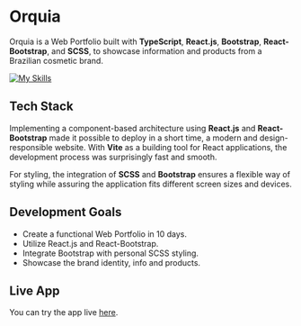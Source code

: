
# Orquia

Orquia is a Web Portfolio built with **TypeScript**, **React.js**, **Bootstrap**, **React-Bootstrap**, and **SCSS**, to showcase information and products from a Brazilian cosmetic brand.

[![My Skills](https://skillicons.dev/icons?i=ts,react,bootstrap,scss,vite&perline=3)](https://skillicons.dev)
##  Tech Stack

Implementing a component-based architecture using **React.js** and **React-Bootstrap** made it possible to deploy in a short time, a modern and design-responsible website. With **Vite** as a building tool for React applications, the development process was surprisingly fast and smooth.

For styling, the integration of **SCSS** and **Bootstrap** ensures a flexible way of styling while assuring the application fits different screen sizes and devices.
##  Development Goals

- Create a functional Web Portfolio in 10 days.
- Utilize React.js and React-Bootstrap.
- Integrate Bootstrap with personal SCSS styling.
- Showcase the brand identity, info and products.

##  Live App

You can try the app live [here](https://orquia.netlify.app/).
